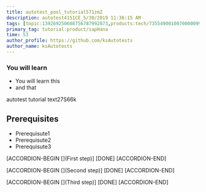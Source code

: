 ```yaml
---
title: autotest_pool_tutorial571zmZ
description: autotest4151CE_5/30/2019 11:36:15 AM
tags: [topic:139269250608756787992873,products:tech/73554900100700000996,tutorial:experience/advanced]
primary_tag: tutorial:product/sapHana
time: 53
author_profile: https://github.com/ksAutotests
author_name: ksAutotests
---
```

### You will learn
- You will learn this
- and that

autotest tutorial text27S66k

## Prerequisites
- Prerequisute1
- Prerequisute2
- Prerequisute3

[ACCORDION-BEGIN [](First step)]
[DONE]
[ACCORDION-END]

[ACCORDION-BEGIN [](Second step)]
[DONE]
[ACCORDION-END]

[ACCORDION-BEGIN [](Third step)]
[DONE]
[ACCORDION-END]

